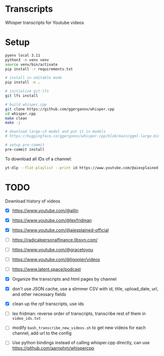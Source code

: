 # Transcripts

Whisper transcripts for Youtube videos

# Setup

```bash
pyenv local 3.11
python3 -m venv venv
source venv/bin/activate
pip install -r requirements.txt

# install in editable mode
pip install -e .

# initialize git-lfs
git lfs install

# build whisper.cpp
git clone https://github.com/ggerganov/whisper.cpp
cd whisper.cpp
make clean
make -j

# download large-v3 model and put it in models
# https://huggingface.co/ggerganov/whisper.cpp/blob/main/ggml-large.bin

# setup pre-commit
pre-commit install
```

To download all IDs of a channel:
```bash
yt-dlp --flat-playlist --print id https://www.youtube.com/@aiexplained-official
```

# TODO

Download history of videos
- [x] https://www.youtube.com/@allin
- [x] https://www.youtube.com/@lexfridman
- [x] https://www.youtube.com/@aiexplained-official
- [ ] https://radicalpersonalfinance.libsyn.com/
- [ ] https://www.youtube.com/@gracetoyou
- [ ] https://www.youtube.com/@ligonier/videos
- [ ] https://www.latent.space/podcast

- [x] Organize the transcripts and html pages by channel
- [x] don't use JSON cache, use a slimmer CSV with id, title, upload_date, url, and other necessary fields
- [x] clean up the rpf transcripts, use ids
- [ ] lex fridman: reverse order of transcripts, transcribe rest of them in `video_ids.txt`
- [ ] modify `bash_transcribe_new_videos.sh` to get new videos for each channel, add url to the config
- [ ] Use python bindings instead of calling whisper.cpp directly, can use https://github.com/aarnphm/whispercpp
